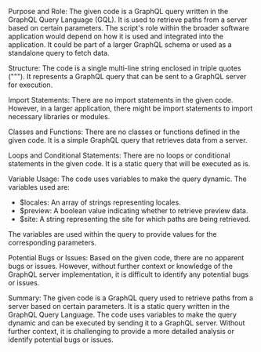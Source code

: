 Purpose and Role:
The given code is a GraphQL query written in the GraphQL Query Language (GQL). It is used to retrieve paths from a server based on certain parameters. The script's role within the broader software application would depend on how it is used and integrated into the application. It could be part of a larger GraphQL schema or used as a standalone query to fetch data.

Structure:
The code is a single multi-line string enclosed in triple quotes ("""). It represents a GraphQL query that can be sent to a GraphQL server for execution.

Import Statements:
There are no import statements in the given code. However, in a larger application, there might be import statements to import necessary libraries or modules.

Classes and Functions:
There are no classes or functions defined in the given code. It is a simple GraphQL query that retrieves data from a server.

Loops and Conditional Statements:
There are no loops or conditional statements in the given code. It is a static query that will be executed as is.

Variable Usage:
The code uses variables to make the query dynamic. The variables used are:
- $locales: An array of strings representing locales.
- $preview: A boolean value indicating whether to retrieve preview data.
- $site: A string representing the site for which paths are being retrieved.

The variables are used within the query to provide values for the corresponding parameters.

Potential Bugs or Issues:
Based on the given code, there are no apparent bugs or issues. However, without further context or knowledge of the GraphQL server implementation, it is difficult to identify any potential bugs or issues.

Summary:
The given code is a GraphQL query used to retrieve paths from a server based on certain parameters. It is a static query written in the GraphQL Query Language. The code uses variables to make the query dynamic and can be executed by sending it to a GraphQL server. Without further context, it is challenging to provide a more detailed analysis or identify potential bugs or issues.